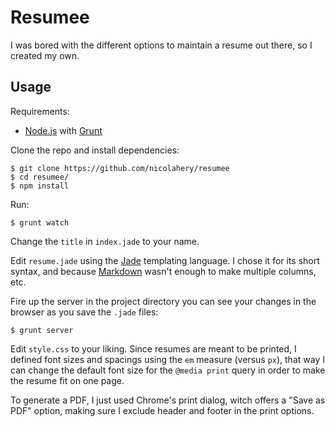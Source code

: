 # Resumee

I was bored with the different options to maintain a resume out there, so I created my own.

## Usage

Requirements:

- [Node.js](http://nodejs.org/) with [Grunt](http://gruntjs.com/)

Clone the repo and install dependencies:

```
$ git clone https://github.com/nicolahery/resumee
$ cd resumee/
$ npm install
```

Run:

```
$ grunt watch
```

Change the `title` in `index.jade` to your name.

Edit `resume.jade` using the [Jade](http://jade-lang.com/) templating language. I chose it for its short syntax, and because [Markdown](http://daringfireball.net/projects/markdown/) wasn't enough to make multiple columns, etc.

Fire up the server in the project directory you can see your changes in the browser as you save the `.jade` files:

```
$ grunt server
```

Edit `style.css` to your liking. Since resumes are meant to be printed, I defined font sizes and spacings using the `em` measure (versus `px`), that way I can change the default font size for the `@media print` query in order to make the resume fit on one page.

To generate a PDF, I just used Chrome's print dialog, witch offers a "Save as PDF" option, making sure I exclude header and footer in the print options.